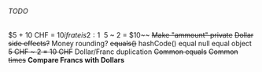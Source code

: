 ###### TODO
$5 + 10 CHF = $10 if rate is 2:1
~~$5 ~ 2 = $10~~
~~Make "ammount" private~~
~~Dollar side effects?~~
Money rounding?
~~equals()~~
hashCode()
equal null
equal object
~~5 CHF ~ 2 = 10 CHF~~
Dollar/Franc duplication
~~Common equals~~
~~Common times~~
**Compare Francs with Dollars**

